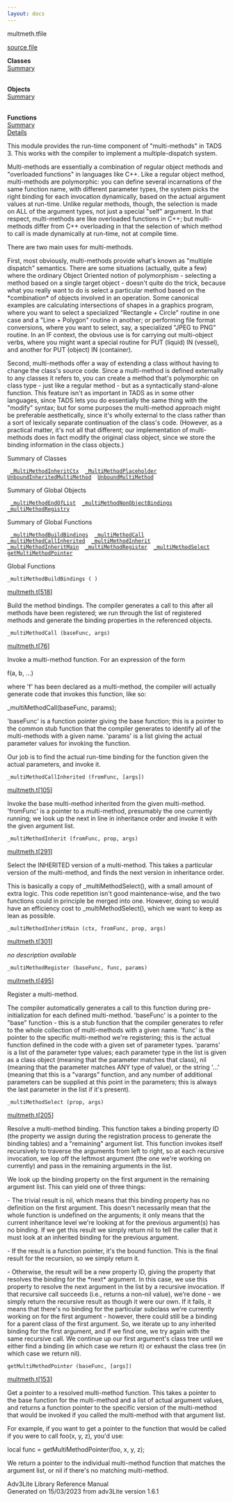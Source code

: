 ```yaml
---
layout: docs
---
```

<span class="title">multmeth.t</span><span class="type">file</span>

[source file](../source/multmeth.t.html)

**Classes**  
[Summary](#_ClassSummary_)  
 

**Objects**  
[Summary](#_ObjectSummary_)  
 

**Functions**  
[Summary](#_FunctionSummary_)  
[Details](#_Functions_)

<div class="fdesc">

This module provides the run-time component of "multi-methods" in TADS
3. This works with the compiler to implement a multiple-dispatch system.

Multi-methods are essentially a combination of regular object methods
and "overloaded functions" in languages like C++. Like a regular object
method, multi-methods are polymorphic: you can define several
incarnations of the same function name, with different parameter types,
the system picks the right binding for each invocation dynamically,
based on the actual argument values at run-time. Unlike regular methods,
though, the selection is made on ALL of the argument types, not just a
special "self" argument. In that respect, multi-methods are like
overloaded functions in C++; but multi-methods differ from C++
overloading in that the selection of which method to call is made
dynamically at run-time, not at compile time.

There are two main uses for multi-methods.

First, most obviously, multi-methods provide what's known as "multiple
dispatch" semantics. There are some situations (actually, quite a few)
where the ordinary Object Oriented notion of polymorphism - selecting a
method based on a single target object - doesn't quite do the trick,
because what you really want to do is select a particular method based
on the \*combination\* of objects involved in an operation. Some
canonical examples are calculating intersections of shapes in a graphics
program, where you want to select a specialized "Rectangle + Circle"
routine in one case and a "Line + Polygon" routine in another; or
performing file format conversions, where you want to select, say, a
specialized "JPEG to PNG" routine. In an IF context, the obvious use is
for carrying out multi-object verbs, where you might want a special
routine for PUT (liquid) IN (vessel), and another for PUT (object) IN
(container).

Second, multi-methods offer a way of extending a class without having to
change the class's source code. Since a multi-method is defined
externally to any classes it refers to, you can create a method that's
polymorphic on class type - just like a regular method - but as a
syntactically stand-alone function. This feature isn't as important in
TADS as in some other languages, since TADS lets you do essentially the
same thing with the "modify" syntax; but for some purposes the
multi-method approach might be preferable aesthetically, since it's
wholly external to the class rather than a sort of lexically separate
continuation of the class's code. (However, as a practical matter, it's
not all that different; our implementation of multi-methods does in fact
modify the original class object, since we store the binding information
in the class objects.)

</div>

<span id="_ClassSummary_"></span>

<div class="mjhd">

<span class="hdln">Summary of Classes</span>  

</div>

` `[`_MultiMethodInheritCtx`](../object/_MultiMethodInheritCtx.html)`  `[`_MultiMethodPlaceholder`](../object/_MultiMethodPlaceholder.html)`  `[`UnboundInheritedMultiMethod`](../object/UnboundInheritedMultiMethod.html)`  `[`UnboundMultiMethod`](../object/UnboundMultiMethod.html)`  `
<span id="_ObjectSummary_"></span>

<div class="mjhd">

<span class="hdln">Summary of Global Objects</span>  

</div>

` `[`_multiMethodEndOfList`](../object/_multiMethodEndOfList.html)`  `[`_multiMethodNonObjectBindings`](../object/_multiMethodNonObjectBindings.html)`  `[`_multiMethodRegistry`](../object/_multiMethodRegistry.html)`  `
<span id="FunctionSummary_"></span>

<div class="mjhd">

<span class="hdln">Summary of Global Functions</span>  

</div>

` `[`_multiMethodBuildBindings`](#_multiMethodBuildBindings)`  `[`_multiMethodCall`](#_multiMethodCall)`  `[`_multiMethodCallInherited`](#_multiMethodCallInherited)`  `[`_multiMethodInherit`](#_multiMethodInherit)`  `[`_multiMethodInheritMain`](#_multiMethodInheritMain)`  `[`_multiMethodRegister`](#_multiMethodRegister)`  `[`_multiMethodSelect`](#_multiMethodSelect)`  `[`getMultiMethodPointer`](#getMultiMethodPointer)`  `

<span id="_Functions_"></span>

<div class="mjhd">

<span class="hdln">Global Functions</span>  

</div>

<span id="_multiMethodBuildBindings"></span>

`_multiMethodBuildBindings ( )`

[multmeth.t](../file/multmeth.t.html)\[[518](../source/multmeth.t.html#518)\]

<div class="desc">

Build the method bindings. The compiler generates a call to this after
all methods have been registered; we run through the list of registered
methods and generate the binding properties in the referenced objects.

</div>

<span id="_multiMethodCall"></span>

`_multiMethodCall (baseFunc, args)`

[multmeth.t](../file/multmeth.t.html)\[[76](../source/multmeth.t.html#76)\]

<div class="desc">

Invoke a multi-method function. For an expression of the form

  
f(a, b, ...)

where 'f' has been declared as a multi-method, the compiler will
actually generate code that invokes this function, like so:

  
\_multiMethodCall(baseFunc, params);

'baseFunc' is a function pointer giving the base function; this is a
pointer to the common stub function that the compiler generates to
identify all of the multi-methods with a given name. 'params' is a list
giving the actual parameter values for invoking the function.

Our job is to find the actual run-time binding for the function given
the actual parameters, and invoke it.

</div>

<span id="_multiMethodCallInherited"></span>

`_multiMethodCallInherited (fromFunc, [args])`

[multmeth.t](../file/multmeth.t.html)\[[105](../source/multmeth.t.html#105)\]

<div class="desc">

Invoke the base multi-method inherited from the given multi-method.
'fromFunc' is a pointer to a multi-method, presumably the one currently
running; we look up the next in line in inheritance order and invoke it
with the given argument list.

</div>

<span id="_multiMethodInherit"></span>

`_multiMethodInherit (fromFunc, prop, args)`

[multmeth.t](../file/multmeth.t.html)\[[291](../source/multmeth.t.html#291)\]

<div class="desc">

Select the INHERITED version of a multi-method. This takes a particular
version of the multi-method, and finds the next version in inheritance
order.

This is basically a copy of \_multiMethodSelect(), with a small amount
of extra logic. This code repetition isn't good maintenance-wise, and
the two functions could in principle be merged into one. However, doing
so would have an efficiency cost to \_multiMethodSelect(), which we want
to keep as lean as possible.

</div>

<span id="_multiMethodInheritMain"></span>

`_multiMethodInheritMain (ctx, fromFunc, prop, args)`

[multmeth.t](../file/multmeth.t.html)\[[301](../source/multmeth.t.html#301)\]

<div class="desc">

*no description available*

</div>

<span id="_multiMethodRegister"></span>

`_multiMethodRegister (baseFunc, func, params)`

[multmeth.t](../file/multmeth.t.html)\[[495](../source/multmeth.t.html#495)\]

<div class="desc">

Register a multi-method.

The compiler automatically generates a call to this function during
pre-initialization for each defined multi-method. 'baseFunc' is a
pointer to the "base" function - this is a stub function that the
compiler generates to refer to the whole collection of multi-methods
with a given name. 'func' is the pointer to the specific multi-method
we're registering; this is the actual function defined in the code with
a given set of parameter types. 'params' is a list of the parameter type
values; each parameter type in the list is given as a class object
(meaning that the parameter matches that class), nil (meaning that the
parameter matches ANY type of value), or the string '...' (meaning that
this is a "varargs" function, and any number of additional parameters
can be supplied at this point in the parameters; this is always the last
parameter in the list if it's present).

</div>

<span id="_multiMethodSelect"></span>

`_multiMethodSelect (prop, args)`

[multmeth.t](../file/multmeth.t.html)\[[205](../source/multmeth.t.html#205)\]

<div class="desc">

Resolve a multi-method binding. This function takes a binding property
ID (the property we assign during the registration process to generate
the binding tables) and a "remaining" argument list. This function
invokes itself recursively to traverse the arguments from left to right,
so at each recursive invocation, we lop off the leftmost argument (the
one we're working on currently) and pass in the remaining arguments in
the list.

We look up the binding property on the first argument in the remaining
argument list. This can yield one of three things:

\- The trivial result is nil, which means that this binding property has
no definition on the first argument. This doesn't necessarily mean that
the whole function is undefined on the arguments; it only means that the
current inheritance level we're looking at for the previous argument(s)
has no binding. If we get this result we simply return nil to tell the
caller that it must look at an inherited binding for the previous
argument.

\- If the result is a function pointer, it's the bound function. This is
the final result for the recursion, so we simply return it.

\- Otherwise, the result will be a new property ID, giving the property
that resolves the binding for the \*next\* argument. In this case, we
use this property to resolve the next argument in the list by a
recursive invocation. If that recursive call succeeds (i.e., returns a
non-nil value), we're done - we simply return the recursive result as
though it were our own. If it fails, it means that there's no binding
for the particular subclass we're currently working on for the first
argument - however, there could still be a binding for a parent class of
the first argument. So, we iterate up to any inherited binding for the
first argument, and if we find one, we try again with the same recursive
call. We continue up our first argument's class tree until we either
find a binding (in which case we return it) or exhaust the class tree
(in which case we return nil).

</div>

<span id="getMultiMethodPointer"></span>

`getMultiMethodPointer (baseFunc, [args])`

[multmeth.t](../file/multmeth.t.html)\[[153](../source/multmeth.t.html#153)\]

<div class="desc">

Get a pointer to a resolved multi-method function. This takes a pointer
to the base function for the multi-method and a list of actual argument
values, and returns a function pointer to the specific version of the
multi-method that would be invoked if you called the multi-method with
that argument list.

For example, if you want to get a pointer to the function that would be
called if you were to call foo(x, y, z), you'd use:

  
local func = getMultiMethodPointer(foo, x, y, z);

We return a pointer to the individual multi-method function that matches
the argument list, or nil if there's no matching multi-method.

</div>

<div class="ftr">

Adv3Lite Library Reference Manual  
Generated on 15/03/2023 from adv3Lite version 1.6.1

</div>
